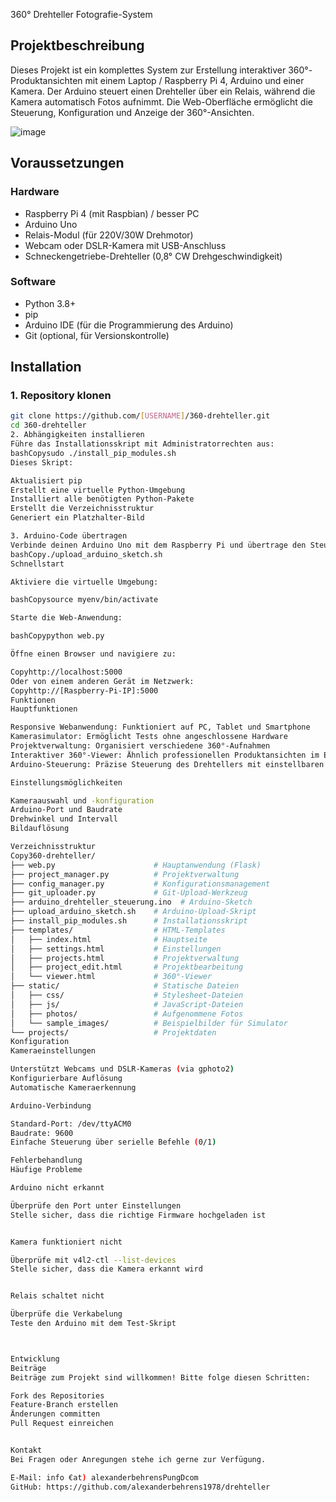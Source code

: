 360° Drehteller Fotografie-System

## Projektbeschreibung
Dieses Projekt ist ein komplettes System zur Erstellung interaktiver 360°-Produktansichten mit einem Laptop / Raspberry Pi 4, Arduino und einer Kamera. Der Arduino steuert einen Drehteller über ein Relais, während die Kamera automatisch Fotos aufnimmt. Die Web-Oberfläche ermöglicht die Steuerung, Konfiguration und Anzeige der 360°-Ansichten.

![image](https://github.com/user-attachments/assets/9b665173-186d-4473-9a0b-8c1d37c44559)


## Voraussetzungen

### Hardware
- Raspberry Pi 4 (mit Raspbian) / besser PC
- Arduino Uno
- Relais-Modul (für 220V/30W Drehmotor)
- Webcam oder DSLR-Kamera mit USB-Anschluss
- Schneckengetriebe-Drehteller (0,8° CW Drehgeschwindigkeit)

### Software
- Python 3.8+
- pip
- Arduino IDE (für die Programmierung des Arduino)
- Git (optional, für Versionskontrolle)

## Installation

### 1. Repository klonen
```bash
git clone https://github.com/[USERNAME]/360-drehteller.git
cd 360-drehteller
2. Abhängigkeiten installieren
Führe das Installationsskript mit Administratorrechten aus:
bashCopysudo ./install_pip_modules.sh
Dieses Skript:

Aktualisiert pip
Erstellt eine virtuelle Python-Umgebung
Installiert alle benötigten Python-Pakete
Erstellt die Verzeichnisstruktur
Generiert ein Platzhalter-Bild

3. Arduino-Code übertragen
Verbinde deinen Arduino Uno mit dem Raspberry Pi und übertrage den Steuerungscode:
bashCopy./upload_arduino_sketch.sh
Schnellstart

Aktiviere die virtuelle Umgebung:

bashCopysource myenv/bin/activate

Starte die Web-Anwendung:

bashCopypython web.py

Öffne einen Browser und navigiere zu:

Copyhttp://localhost:5000
Oder von einem anderen Gerät im Netzwerk:
Copyhttp://[Raspberry-Pi-IP]:5000
Funktionen
Hauptfunktionen

Responsive Webanwendung: Funktioniert auf PC, Tablet und Smartphone
Kamerasimulator: Ermöglicht Tests ohne angeschlossene Hardware
Projektverwaltung: Organisiert verschiedene 360°-Aufnahmen
Interaktiver 360°-Viewer: Ähnlich professionellen Produktansichten im E-Commerce
Arduino-Steuerung: Präzise Steuerung des Drehtellers mit einstellbaren Winkeln

Einstellungsmöglichkeiten

Kameraauswahl und -konfiguration
Arduino-Port und Baudrate
Drehwinkel und Intervall
Bildauflösung

Verzeichnisstruktur
Copy360-drehteller/
├── web.py                      # Hauptanwendung (Flask)
├── project_manager.py          # Projektverwaltung
├── config_manager.py           # Konfigurationsmanagement
├── git_uploader.py             # Git-Upload-Werkzeug
├── arduino_drehteller_steuerung.ino  # Arduino-Sketch
├── upload_arduino_sketch.sh    # Arduino-Upload-Skript
├── install_pip_modules.sh      # Installationsskript
├── templates/                  # HTML-Templates
│   ├── index.html              # Hauptseite
│   ├── settings.html           # Einstellungen
│   ├── projects.html           # Projektverwaltung
│   ├── project_edit.html       # Projektbearbeitung
│   └── viewer.html             # 360°-Viewer
├── static/                     # Statische Dateien
│   ├── css/                    # Stylesheet-Dateien
│   ├── js/                     # JavaScript-Dateien
│   ├── photos/                 # Aufgenommene Fotos
│   └── sample_images/          # Beispielbilder für Simulator
└── projects/                   # Projektdaten
Konfiguration
Kameraeinstellungen

Unterstützt Webcams und DSLR-Kameras (via gphoto2)
Konfigurierbare Auflösung
Automatische Kameraerkennung

Arduino-Verbindung

Standard-Port: /dev/ttyACM0
Baudrate: 9600
Einfache Steuerung über serielle Befehle (0/1)

Fehlerbehandlung
Häufige Probleme

Arduino nicht erkannt

Überprüfe den Port unter Einstellungen
Stelle sicher, dass die richtige Firmware hochgeladen ist


Kamera funktioniert nicht

Überprüfe mit v4l2-ctl --list-devices
Stelle sicher, dass die Kamera erkannt wird


Relais schaltet nicht

Überprüfe die Verkabelung
Teste den Arduino mit dem Test-Skript



Entwicklung
Beiträge
Beiträge zum Projekt sind willkommen! Bitte folge diesen Schritten:

Fork des Repositories
Feature-Branch erstellen
Änderungen committen
Pull Request einreichen


Kontakt
Bei Fragen oder Anregungen stehe ich gerne zur Verfügung.

E-Mail: info €at) alexanderbehrensPungDcom
GitHub: https://github.com/alexanderbehrens1978/drehteller

